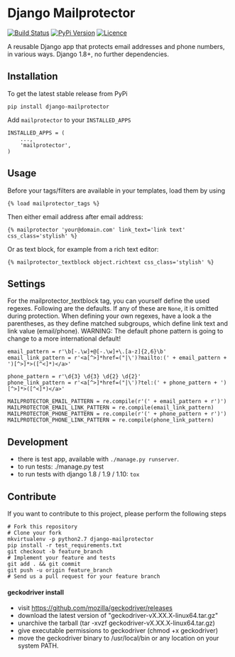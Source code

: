 # Django Mailprotector

[![Build Status](https://travis-ci.org/bnzk/django-mailprotector.svg "Build Status")](https://travis-ci.org/bnzk/django-mailprotector/)
[![PyPi Version](https://img.shields.io/pypi/v/django-misc.svg "PyPi Version")](https://pypi.python.org/pypi/django-mailprotector/)
[![Licence](https://img.shields.io/pypi/l/django-mailprotector.svg "Licence")](https://pypi.python.org/pypi/django-mailprotector/)

A reusable Django app that protects email addresses and phone numbers, in various ways. Django 1.8+, no further dependencies.


## Installation

To get the latest stable release from PyPi

    pip install django-mailprotector

Add `mailprotector` to your `INSTALLED_APPS`

    INSTALLED_APPS = (
        ...,
        'mailprotector',
    )


## Usage

Before your tags/filters are available in your templates, load them by using

	{% load mailprotector_tags %}

Then either email address after email address:

	{% mailprotector 'your@domain.com' link_text='link text' css_class='stylish' %}

Or as text block, for example from a rich text editor:

	{% mailprotector_textblock object.richtext css_class='stylish' %}


## Settings

For the mailprotector_textblock tag, you can yourself define the used regexes. Following are the
defaults. If any of these are `None`, it is omitted during protection. When defining your own
regexes, have a look a the parentheses, as they define matched subgroups, which define link text
and link value (email/phone). WARNING: The default phone pattern is going to change to a more
international default!

    email_pattern = r'\b[-.\w]+@[-.\w]+\.[a-z]{2,6}\b'
    email_link_pattern = r'<a[^>]*href=("|\')?mailto:(' + email_pattern + ')[^>]*>([^<]*)</a>'

    phone_pattern = r'\d{3} \d{3} \d{2} \d{2}'
    phone_link_pattern = r'<a[^>]*href=("|\')?tel:(' + phone_pattern + ')[^>]*>([^<]*)</a>'

    MAILPROTECTOR_EMAIL_PATTERN = re.compile(r'(' + email_pattern + r')')
    MAILPROTECTOR_EMAIL_LINK_PATTERN = re.compile(email_link_pattern)
    MAILPROTECTOR_PHONE_PATTERN = re.compile(r'(' + phone_pattern + r')')
    MAILPROTECTOR_PHONE_LINK_PATTERN = re.compile(phone_link_pattern)


## Development

- there is test app, available with `./manage.py runserver`.
- to run tests: ./manage.py test
- to run tests with django 1.8 / 1.9 / 1.10: `tox`


## Contribute

If you want to contribute to this project, please perform the following steps

    # Fork this repository
    # Clone your fork
    mkvirtualenv -p python2.7 django-mailprotector
    pip install -r test_requirements.txt
    git checkout -b feature_branch
    # Implement your feature and tests
    git add . && git commit
    git push -u origin feature_branch
    # Send us a pull request for your feature branch

#### geckodriver install

- visit https://github.com/mozilla/geckodriver/releases
- download the latest version of "geckodriver-vX.XX.X-linux64.tar.gz"
- unarchive the tarball (tar -xvzf geckodriver-vX.XX.X-linux64.tar.gz)
- give executable permissions to geckodriver (chmod +x geckodriver)
- move the geckodriver binary to /usr/local/bin or any location on your system PATH.
